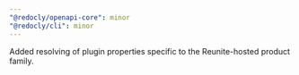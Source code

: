 ```yaml
---
"@redocly/openapi-core": minor
"@redocly/cli": minor
---
```


Added resolving of plugin properties specific to the Reunite-hosted product family.
